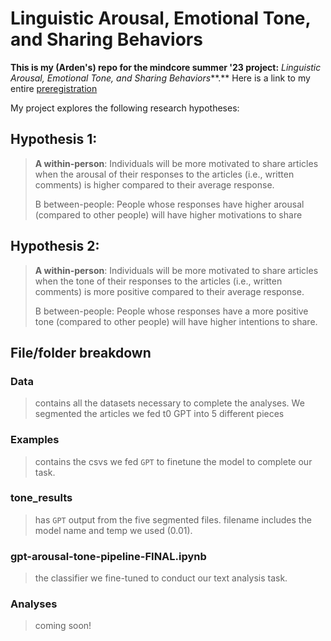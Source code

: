 # Linguistic Arousal, Emotional Tone, and Sharing Behaviors

**This is my (Arden's) repo for the mindcore summer '23 project:** *Linguistic Arousal, Emotional Tone, and Sharing Behaviors***.** Here is a link to my entire [preregistration](https://osf.io/registries/my-registrations?tab=submitted&view_only=)

My project explores the following research hypotheses:

## Hypothesis 1:

> **A within-person**: Individuals will be more motivated to share articles when the arousal of their responses to the articles (i.e., written comments) is higher compared to their average response.
>
> B between-people: People whose responses have higher arousal (compared to other people) will have higher motivations to share

## Hypothesis 2:

> **A within-person**: Individuals will be more motivated to share articles when the tone of their responses to the articles (i.e., written comments) is more positive compared to their average response.
>
> B between-people: People whose responses have a more positive tone (compared to other people) will have higher intentions to share.

## File/folder breakdown

### Data

> contains all the datasets necessary to complete the analyses. We segmented the articles we fed t0 GPT into 5 different pieces

### Examples

> contains the csvs we fed `GPT` to finetune the model to complete our task.

### tone_results

> has `GPT` output from the five segmented files. filename includes the model name and temp we used (0.01).

### gpt-arousal-tone-pipeline-FINAL.ipynb

> the classifier we fine-tuned to conduct our text analysis task.

### Analyses

> coming soon!
